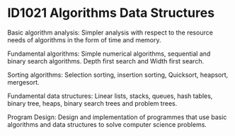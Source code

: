 # ID1021 Algorithms Data Structures

Basic algorithm analysis:
Simpler analysis with respect to the resource needs of algorithms in the form of time and memory.

Fundamental algorithms:
Simple numerical algorithms,
sequential and binary search algorithms.
Depth first search and Width first search.

Sorting algorithms: 
Selection sorting, insertion sorting, Quicksort, heapsort, mergesort.

Fundamental data structures:
Linear lists, stacks, queues, hash tables, binary tree, heaps, binary search trees and problem trees.

Program Design:
Design and implementation of programmes that use basic algorithms and data structures to solve computer science problems.
